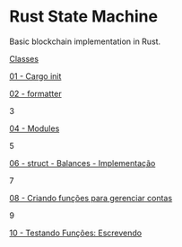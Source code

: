 # Rust State Machine
Basic blockchain implementation in Rust.

[Classes](https://www.loom.com/share/folder/ae95a87c4df04b4485296243637af107)


[01 - Cargo init](https://www.loom.com/share/bf6c5500b0cc4eaab03490f89e2767aa)

[02 - formatter](https://www.loom.com/share/a0d1df366f6e469898bcfa5e454f1d71)

3

[04 - Modules](https://www.loom.com/share/d1aa9ce5662a49b29bb300df6e20735f)

5

[06 - struct - Balances - Implementação](https://www.loom.com/share/7d828a4cf5f1480f91a385dd11c33968)

7

[08 - Criando funções para gerenciar contas](https://www.loom.com/share/63ae33ce78d546569e03783ff08541ed)

9

[10 - Testando Funções: Escrevendo](https://www.loom.com/share/5aaee6d616594f91abe29a07234dba65)
